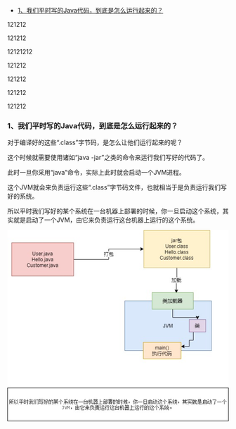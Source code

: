 - [1、我们平时写的Java代码，到底是怎么运行起来的？](#1-我们平时写的Java代码，到底是怎么运行起来的？)


121212



121212












12121212








121212







121212








121212




121212

### 1、我们平时写的Java代码，到底是怎么运行起来的？

  对于编译好的这些“.class”字节码，是怎么让他们运行起来的呢？
  
  这个时候就需要使用诸如“java -jar”之类的命令来运行我们写好的代码了。
  
  此时一旦你采用“java”命令，实际上此时就会启动一个JVM进程。
  
  这个JVM就会来负责运行这些“.class”字节码文件，也就相当于是负责运行我们写好的系统。
  
  所以平时我们写好的某个系统在一台机器上部署的时候，你一旦启动这个系统，其实就是启动了一个JVM，由它来负责运行这台机器上运行的这个系统。
  
![](./picture/jvm运行模型.jpg)
